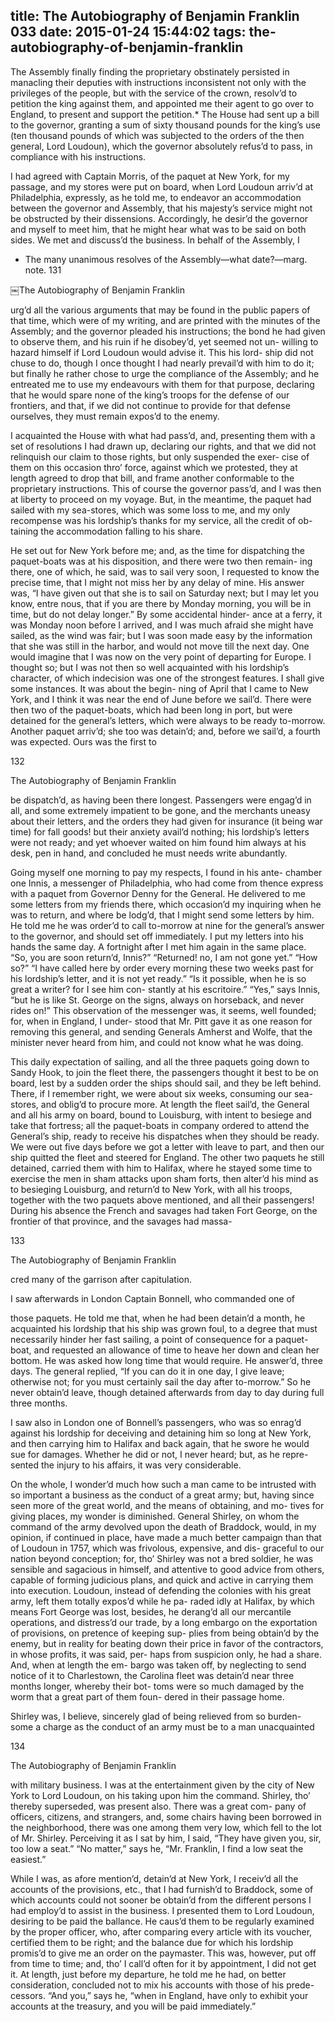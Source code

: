 title: The Autobiography of Benjamin Franklin 033
date: 2015-01-24 15:44:02
tags: the-autobiography-of-benjamin-franklin
---

The Assembly finally finding the proprietary obstinately persisted in manacling their deputies with instructions inconsistent not only with the privileges of the people, but with the service of the crown, resolv’d to petition the king against them, and appointed me their agent to go over to England, to present and support the petition.* The House had sent up a bill to the governor, granting a sum of sixty thousand pounds for the king’s use (ten thousand pounds of which was subjected to the orders of the then general, Lord Loudoun), which the governor absolutely refus’d to pass, in compliance with his instructions.

I had agreed with Captain Morris, of the paquet at New York, for my passage, and my stores were put on board, when Lord Loudoun arriv’d at Philadelphia, expressly, as he told me, to endeavor an accommodation between the governor and Assembly, that his majesty’s service might not be obstructed by their dissensions. Accordingly, he desir’d the governor and myself to meet him, that he might hear what was to be said on both sides. We met and discuss’d the business. In behalf of the Assembly, I

* The many unanimous resolves of the Assembly—what date?—marg. note. 131

￼The Autobiography of Benjamin Franklin

urg’d all the various arguments that may be found in the public papers of that time, which were of my writing, and are printed with the minutes of the Assembly; and the governor pleaded his instructions; the bond he had given to observe them, and his ruin if he disobey’d, yet seemed not un- willing to hazard himself if Lord Loudoun would advise it. This his lord- ship did not chuse to do, though I once thought I had nearly prevail’d with him to do it; but finally he rather chose to urge the compliance of the Assembly; and he entreated me to use my endeavours with them for that purpose, declaring that he would spare none of the king’s troops for the defense of our frontiers, and that, if we did not continue to provide for that defense ourselves, they must remain expos’d to the enemy.

I acquainted the House with what had pass’d, and, presenting them with a set of resolutions I had drawn up, declaring our rights, and that we did not relinquish our claim to those rights, but only suspended the exer- cise of them on this occasion thro’ force, against which we protested, they at length agreed to drop that bill, and frame another conformable to the proprietary instructions. This of course the governor pass’d, and I was then at liberty to proceed on my voyage. But, in the meantime, the paquet had sailed with my sea-stores, which was some loss to me, and my only recompense was his lordship’s thanks for my service, all the credit of ob- taining the accommodation falling to his share.

He set out for New York before me; and, as the time for dispatching the paquet-boats was at his disposition, and there were two then remain- ing there, one of which, he said, was to sail very soon, I requested to know the precise time, that I might not miss her by any delay of mine. His answer was, “I have given out that she is to sail on Saturday next; but I may let you know, entre nous, that if you are there by Monday morning, you will be in time, but do not delay longer.” By some accidental hinder- ance at a ferry, it was Monday noon before I arrived, and I was much afraid she might have sailed, as the wind was fair; but I was soon made easy by the information that she was still in the harbor, and would not move till the next day. One would imagine that I was now on the very point of departing for Europe. I thought so; but I was not then so well acquainted with his lordship’s character, of which indecision was one of the strongest features. I shall give some instances. It was about the begin- ning of April that I came to New York, and I think it was near the end of June before we sail’d. There were then two of the paquet-boats, which had been long in port, but were detained for the general’s letters, which were always to be ready to-morrow. Another paquet arriv’d; she too was detain’d; and, before we sail’d, a fourth was expected. Ours was the first to

132

The Autobiography of Benjamin Franklin

be dispatch’d, as having been there longest. Passengers were engag’d in all, and some extremely impatient to be gone, and the merchants uneasy about their letters, and the orders they had given for insurance (it being war time) for fall goods! but their anxiety avail’d nothing; his lordship’s letters were not ready; and yet whoever waited on him found him always at his desk, pen in hand, and concluded he must needs write abundantly.

Going myself one morning to pay my respects, I found in his ante- chamber one Innis, a messenger of Philadelphia, who had come from thence express with a paquet from Governor Denny for the General. He delivered to me some letters from my friends there, which occasion’d my inquiring when he was to return, and where be lodg’d, that I might send some letters by him. He told me he was order’d to call to-morrow at nine for the general’s answer to the governor, and should set off immediately. I put my letters into his hands the same day. A fortnight after I met him again in the same place. “So, you are soon return’d, Innis?” “Returned! no, I am not gone yet.” “How so?” “I have called here by order every morning these two weeks past for his lordship’s letter, and it is not yet ready.” “Is it possible, when he is so great a writer? for I see him con- stantly at his escritoire.” “Yes,” says Innis, “but he is like St. George on the signs, always on horseback, and never rides on!” This observation of the messenger was, it seems, well founded; for, when in England, I under- stood that Mr. Pitt gave it as one reason for removing this general, and sending Generals Amherst and Wolfe, that the minister never heard from him, and could not know what he was doing.

This daily expectation of sailing, and all the three paquets going down to Sandy Hook, to join the fleet there, the passengers thought it best to be on board, lest by a sudden order the ships should sail, and they be left behind. There, if I remember right, we were about six weeks, consuming our sea-stores, and oblig’d to procure more. At length the fleet sail’d, the General and all his army on board, bound to Louisburg, with intent to besiege and take that fortress; all the paquet-boats in company ordered to attend the General’s ship, ready to receive his dispatches when they should be ready. We were out five days before we got a letter with leave to part, and then our ship quitted the fleet and steered for England. The other two paquets he still detained, carried them with him to Halifax, where he stayed some time to exercise the men in sham attacks upon sham forts, then alter’d his mind as to besieging Louisburg, and return’d to New York, with all his troops, together with the two paquets above mentioned, and all their passengers! During his absence the French and savages had taken Fort George, on the frontier of that province, and the savages had massa-

133

The Autobiography of Benjamin Franklin

cred many of the garrison after capitulation.

I saw afterwards in London Captain Bonnell, who commanded one of

those paquets. He told me that, when he had been detain’d a month, he acquainted his lordship that his ship was grown foul, to a degree that must necessarily hinder her fast sailing, a point of consequence for a paquet- boat, and requested an allowance of time to heave her down and clean her bottom. He was asked how long time that would require. He answer’d, three days. The general replied, “If you can do it in one day, I give leave; otherwise not; for you must certainly sail the day after to-morrow.” So he never obtain’d leave, though detained afterwards from day to day during full three months.

I saw also in London one of Bonnell’s passengers, who was so enrag’d against his lordship for deceiving and detaining him so long at New York, and then carrying him to Halifax and back again, that he swore he would sue for damages. Whether he did or not, I never heard; but, as he repre- sented the injury to his affairs, it was very considerable.

On the whole, I wonder’d much how such a man came to be intrusted with so important a business as the conduct of a great army; but, having since seen more of the great world, and the means of obtaining, and mo- tives for giving places, my wonder is diminished. General Shirley, on whom the command of the army devolved upon the death of Braddock, would, in my opinion, if continued in place, have made a much better campaign than that of Loudoun in 1757, which was frivolous, expensive, and dis- graceful to our nation beyond conception; for, tho’ Shirley was not a bred soldier, he was sensible and sagacious in himself, and attentive to good advice from others, capable of forming judicious plans, and quick and active in carrying them into execution. Loudoun, instead of defending the colonies with his great army, left them totally expos’d while he pa- raded idly at Halifax, by which means Fort George was lost, besides, he derang’d all our mercantile operations, and distress’d our trade, by a long embargo on the exportation of provisions, on pretence of keeping sup- plies from being obtain’d by the enemy, but in reality for beating down their price in favor of the contractors, in whose profits, it was said, per- haps from suspicion only, he had a share. And, when at length the em- bargo was taken off, by neglecting to send notice of it to Charlestown, the Carolina fleet was detain’d near three months longer, whereby their bot- toms were so much damaged by the worm that a great part of them foun- dered in their passage home.

Shirley was, I believe, sincerely glad of being relieved from so burden- some a charge as the conduct of an army must be to a man unacquainted

134

The Autobiography of Benjamin Franklin

with military business. I was at the entertainment given by the city of New York to Lord Loudoun, on his taking upon him the command. Shirley, tho’ thereby superseded, was present also. There was a great com- pany of officers, citizens, and strangers, and, some chairs having been borrowed in the neighborhood, there was one among them very low, which fell to the lot of Mr. Shirley. Perceiving it as I sat by him, I said, “They have given you, sir, too low a seat.” “No matter,” says he, “Mr. Franklin, I find a low seat the easiest.”

While I was, as afore mention’d, detain’d at New York, I receiv’d all the accounts of the provisions, etc., that I had furnish’d to Braddock, some of which accounts could not sooner be obtain’d from the different persons I had employ’d to assist in the business. I presented them to Lord Loudoun, desiring to be paid the ballance. He caus’d them to be regularly examined by the proper officer, who, after comparing every article with its voucher, certified them to be right; and the balance due for which his lordship promis’d to give me an order on the paymaster. This was, however, put off from time to time; and, tho’ I call’d often for it by appointment, I did not get it. At length, just before my departure, he told me he had, on better consideration, concluded not to mix his accounts with those of his prede- cessors. “And you,” says he, “when in England, have only to exhibit your accounts at the treasury, and you will be paid immediately.”

